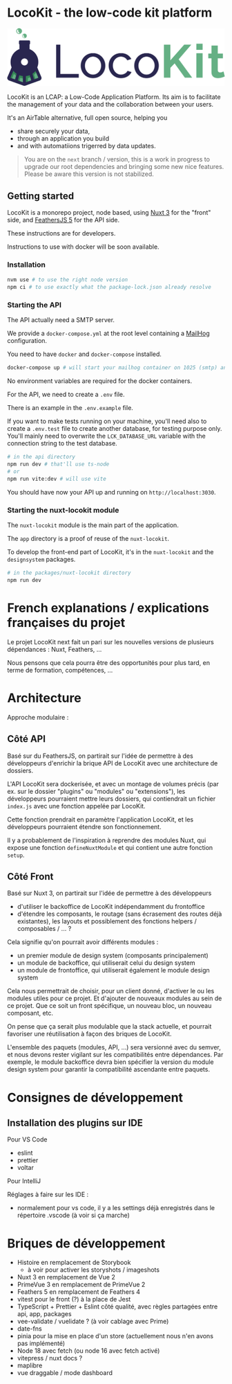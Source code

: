 # LocoKit - the low-code kit platform

![LocoKit logo](docs/public/logo.png)

LocoKit is an LCAP: a Low-Code Application Platform. Its aim is to facilitate the management of your data and the collaboration between your users.

It's an AirTable alternative, full open source,
helping you
* share securely your data,
* through an application you build
* and with automatiions trigerred by data updates.


> You are on the `next` branch / version,
> this is a work in progress to upgrade our root dependencies
> and bringing some new nice features.
> Please be aware this version is not stabilized.

## Getting started

LocoKit is a monorepo project, node based,
using [Nuxt 3](https://nuxtjs.org/) for the "front" side,
and [FeathersJS 5](https://dove.feathersjs.com) for the API side.

These instructions are for developers.

Instructions to use with docker will be soon available.

### Installation

```sh
nvm use # to use the right node version
npm ci # to use exactly what the package-lock.json already resolve
```

### Starting the API

The API actually need a SMTP server.

We provide a `docker-compose.yml` at the root level
containing a [MailHog](https://github.com/mailhog/MailHog) configuration.

You need to have `docker` and `docker-compose` installed.

```sh
docker-compose up # will start your mailhog container on 1025 (smtp) and 8025 (web UI) ports
```

No environment variables are required for the docker containers.

For the API, we need to create a `.env` file.

There is an example in the `.env.example` file.

If you want to make tests running on your machine,
you'll need also to create a `.env.test` file to create another database,
for testing purpose only.
You'll mainly need to overwrite the `LCK_DATABASE_URL` variable
with the connection string to the test database.

```sh
# in the api directory
npm run dev # that'll use ts-node
# or
npm run vite:dev # will use vite
```

You should have now your API up and running on `http://localhost:3030`.

### Starting the nuxt-locokit module

The `nuxt-locokit` module is the main part of the application.

The `app` directory is a proof of reuse of the `nuxt-locokit`.

To develop the front-end part of LocoKit,
it's in the `nuxt-locokit` and the `designsystem` packages.

```sh
# in the packages/nuxt-locokit directory
npm run dev
```

# French explanations / explications françaises du projet

Le projet LocoKit next fait un pari sur
les nouvelles versions de plusieurs dépendances : Nuxt, Feathers, ...

Nous pensons que cela pourra être des opportunités
pour plus tard, en terme de formation, compétences, ...

# Architecture

Approche modulaire :

## Côté API

Basé sur du FeathersJS,
on partirait sur l'idée de permettre à des développeurs
d'enrichir la brique API de LocoKit avec une architecture de dossiers.

L'API LocoKit sera dockerisée,
et avec un montage de volumes précis (par ex. sur le dossier "plugins" ou "modules" ou "extensions"),
les développeurs pourraient mettre leurs dossiers, qui contiendrait
un fichier `index.js` avec une fonction appelée par LocoKit.

Cette fonction prendrait en paramètre l'application LocoKit,
et les développeurs pourraient étendre son fonctionnement.

Il y a probablement de l'inspiration à reprendre des modules Nuxt,
qui expose une fonction `defineNuxtModule` et qui contient une autre fonction `setup`.

## Côté Front

Basé sur Nuxt 3,
on partirait sur l'idée de permettre à des développeurs
* d'utiliser le backoffice de LocoKit indépendamment du frontoffice
* d'étendre les composants, le routage (sans écrasement des routes déjà existantes), les layouts et possiblement des fonctions helpers / composables / ... ?

Cela signifie qu'on pourrait avoir différents modules :
* un premier module de design system (composants principalement)
* un module de backoffice, qui utiliserait celui du design system
* un module de frontoffice, qui utiliserait également le module design system

Cela nous permettrait de choisir, pour un client donné,
d'activer le ou les modules utiles pour ce projet.
Et d'ajouter de nouveaux modules au sein de ce projet.
Que ce soit un front spécifique, un nouveau bloc, un nouveau composant, etc.

On pense que ça serait plus modulable que la stack actuelle,
et pourrait favoriser une réutilisation à façon des briques de LocoKit.

L'ensemble des paquets (modules, API, ...) sera versionné avec du semver,
et nous devons rester vigilant sur les compatibilités entre dépendances.
Par exemple, le module backoffice devra bien spécifier la version
du module design system pour garantir la compatibilité ascendante entre paquets.

# Consignes de développement

## Installation des plugins sur IDE

Pour VS Code

* eslint
* prettier
* voltar

Pour IntelliJ

Réglages à faire sur les IDE :

* normalement pour vs code, il y a les settings déjà enregistrés dans le répertoire .vscode (à voir si ça marche)

# Briques de développement

* Histoire en remplacement de Storybook
  * à voir pour activer les storyshots / imageshots
* Nuxt 3 en remplacement de Vue 2
* PrimeVue 3 en remplacement de PrimeVue 2
* Feathers 5 en remplacement de Feathers 4
* vitest pour le front (?) à la place de Jest
* TypeScript + Prettier + Eslint côté qualité, avec règles partagées entre api, app, packages
* vee-validate / vuelidate ? (à voir cablage avec Prime)
* date-fns
* pinia pour la mise en place d'un store (actuellement nous n'en avons pas implémenté)
* Node 18 avec fetch (ou node 16 avec fetch activé)
* vitepress / nuxt docs ?
* maplibre
* vue draggable / mode dashboard
